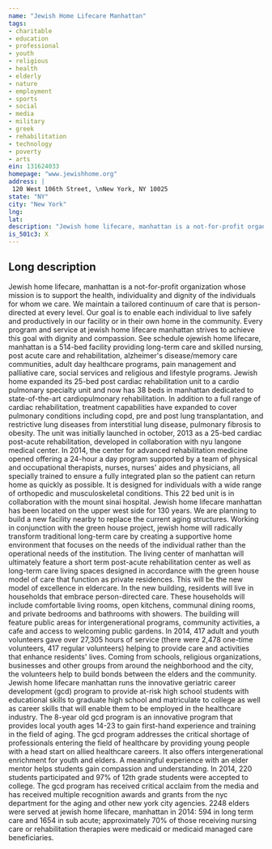 ```yaml
---
name: "Jewish Home Lifecare Manhattan"
tags:
- charitable
- education
- professional
- youth
- religious
- health
- elderly
- nature
- employment
- sports
- social
- media
- military
- greek
- rehabilitation
- technology
- poverty
- arts
ein: 131624033
homepage: "www.jewishhome.org"
address: |
 120 West 106th Street, \nNew York, NY 10025
state: "NY"
city: "New York"
lng: 
lat: 
description: "Jewish home lifecare, manhattan is a not-for-profit organization whose mission is to support the health, individuality and dignity of the individuals for whom we care. We maintain a tailored continuum of care that is person-directed at every level. Our goal is to enable each individual to live safely and productively in our facility or in their own home in the community. Every program and service at jewish home lifecare manhattan strives to achieve this goal with dignity and compassion. "
is_501c3: X
---
```


## Long description

Jewish home lifecare, manhattan is a not-for-profit organization whose mission is to support the health, individuality and dignity of the individuals for whom we care. We maintain a tailored continuum of care that is person-directed at every level. Our goal is to enable each individual to live safely and productively in our facility or in their own home in the community. Every program and service at jewish home lifecare manhattan strives to achieve this goal with dignity and compassion. See schedule ojewish home lifecare, manhattan is a 514-bed facility providing long-term care and skilled nursing, post acute care and rehabilitation, alzheimer's disease/memory care communities, adult day healthcare programs, pain management and palliative care, social services and religious and lifestyle programs. Jewish home expanded its 25-bed post cardiac rehabilitation unit to a cardio pulmonary specialty unit and now has 38 beds in manhattan dedicated to state-of-the-art cardiopulmonary rehabilitation. In addition to a full range of cardiac rehabilitation, treatment capabilities have expanded to cover pulmonary conditions including copd, pre and post lung transplantation, and restrictive lung diseases from interstitial lung disease, pulmonary fibrosis to obesity. The unit was initially launched in october, 2013 as a 25-bed cardiac post-acute rehabilitation, developed in collaboration with nyu langone medical center. In 2014, the center for advanced rehabilitation medicine opened offering a 24-hour a day program supported by a team of physical and occupational therapists, nurses, nurses' aides and physicians, all specially trained to ensure a fully integrated plan so the patient can return home as quickly as possible. It is designed for individuals with a wide range of orthopedic and musculoskeletal conditions. This 22 bed unit is in collaboration with the mount sinai hospital. Jewish home lifecare manhattan has been located on the upper west side for 130 years. We are planning to build a new facility nearby to replace the current aging structures. Working in conjunction with the green house project, jewish home will radically transform traditional long-term care by creating a supportive home environment that focuses on the needs of the individual rather than the operational needs of the institution. The living center of manhattan will ultimately feature a short term post-acute rehabilitation center as well as long-term care living spaces designed in accordance with the green house model of care that function as private residences. This will be the new model of excellence in eldercare. In the new building, residents will live in households that embrace person-directed care. These households will include comfortable living rooms, open kitchens, communal dining rooms, and private bedrooms and bathrooms with showers. The building will feature public areas for intergenerational programs, community activities, a cafe and access to welcoming public gardens. In 2014, 417 adult and youth volunteers gave over 27,305 hours of service (there were 2,478 one-time volunteers, 417 regular volunteers) helping to provide care and activities that enhance residents' lives. Coming from schools, religious organizations, businesses and other groups from around the neighborhood and the city, the volunteers help to build bonds between the elders and the community. Jewish home lifecare manhattan runs the innovative geriatric career development (gcd) program to provide at-risk high school students with educational skills to graduate high school and matriculate to college as well as career skills that will enable them to be employed in the healthcare industry. The 8-year old gcd program is an innovative program that provides local youth ages 14-23 to gain first-hand experience and training in the field of aging. The gcd program addresses the critical shortage of professionals entering the field of healthcare by providing young people with a head start on allied healthcare careers. It also offers intergenerational enrichment for youth and elders. A meaningful experience with an elder mentor helps students gain compassion and understanding. In 2014, 220 students participated and 97% of 12th grade students were accepted to college. The gcd program has received critical acclaim from the media and has received multiple recognition awards and grants from the nyc department for the aging and other new york city agencies. 2248 elders were served at jewish home lifecare, manhattan in 2014: 594 in long term care and 1654 in sub acute; approximately 70% of those receiving nursing care or rehabilitation therapies were medicaid or medicaid managed care beneficiaries. 
